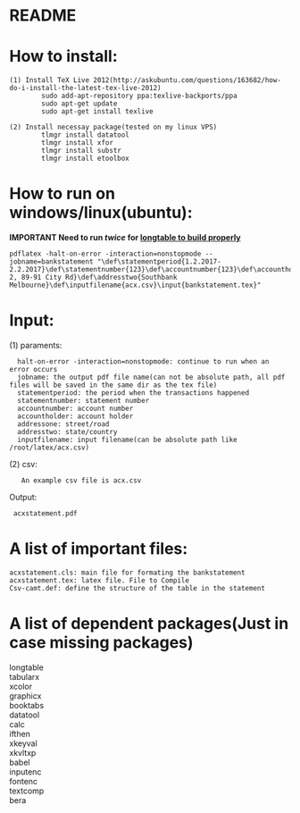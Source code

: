 # README #

# How to install:

	(1) Install TeX Live 2012(http://askubuntu.com/questions/163682/how-do-i-install-the-latest-tex-live-2012)
			sudo add-apt-repository ppa:texlive-backports/ppa 
			sudo apt-get update 
			sudo apt-get install texlive
			
	(2) Install necessay package(tested on my linux VPS)
			tlmgr install datatool
			tlmgr install xfor
			tlmgr install substr
			tlmgr install etoolbox

# How to run on windows/linux(ubuntu):

**IMPORTANT Need to run _twice_ for [longtable to build properly](http://tex.stackexchange.com/questions/163697/table-widths-have-changed-rerun-latex)**

    pdflatex -halt-on-error -interaction=nonstopmode --jobname=bankstatement "\def\statementperiod{1.2.2017-2.2.2017}\def\statementnumber{123}\def\accountnumber{123}\def\accountholder{Alex}\def\addressone{Level 2, 89-91 City Rd}\def\addresstwo{Southbank Melbourne}\def\inputfilename{acx.csv}\input{bankstatement.tex}"

# Input:

  (1) paraments:
  
      halt-on-error -interaction=nonstopmode: continue to run when an error occurs
      jobname: the output pdf file name(can not be absolute path, all pdf files will be saved in the same dir as the tex file)
      statementperiod: the period when the transactions happened
      statementnumber: statement number
      accountnumber: account number
      accountholder: account holder
      addressone: street/road
      addresstwo: state/country
      inputfilename: input filename(can be absolute path like /root/latex/acx.csv)

  (2) csv:
  
       An example csv file is acx.csv
	

Output:

     acxstatement.pdf


# A list of important files:

	acxstatement.cls: main file for formating the bankstatement
	acxstatement.tex: latex file. File to Compile
	Csv-camt.def: define the structure of the table in the statement

# A list of dependent packages(Just in case missing packages)

  longtable  
  tabularx  
  xcolor  
  graphicx  
  booktabs  
  datatool  
  calc  
  ifthen  
  xkeyval  
  xkvltxp  
  babel  
  inputenc  
  fontenc  
  textcomp  
  bera
  
